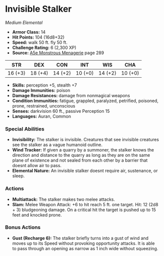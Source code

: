 # Invisible Stalker

*Medium* *Elemental*

- **Armor Class:** 14
- **Hit Points:** 104 (16d8+32)
- **Speed:** walk 50 ft. fly 50 ft.
- **Challenge Rating:** 6 (2,300 XP)
- **Source:** [A5e Monstrous Menagerie](https://enpublishingrpg.com/products/level-up-monstrous-menagerie-a5e) page 289

| STR | DEX | CON | INT | WIS | CHA |
| --- | --- | --- | --- | --- | --- |
| 16 (+3) | 18 (+4) | 14 (+2) | 10 (+0) | 14 (+2) | 10 (+0) |

- **Skills:** perception +5, stealth +7
- **Damage Immunities:** poison
- **Damage Resistances:** damage from nonmagical weapons
- **Condition Immunities:** fatigue, grappled, paralyzed, petrified, poisoned, prone, restrained, unconscious
- **Senses:** darkvision 60 ft., passive Perception 15
- **Languages:** Auran, Common
### Special Abilities
- **Invisibility:** The stalker is invisible. Creatures that see invisible creatures see the stalker as a vague humanoid outline.
- **Wind Tracker:** If given a quarry by a summoner, the stalker knows the direction and distance to the quarry as long as they are on the same plane of existence and not sealed from each other by a barrier that doesnt allow air to pass.
- **Elemental Nature:** An invisible stalker doesnt require air, sustenance, or sleep.
### Actions
- **Multiattack:** The stalker makes two melee attacks.
- **Slam:** Melee Weapon Attack: +6 to hit  reach 5 ft.  one target. Hit: 12 (2d8 + 3) bludgeoning damage. On a critical hit  the target is pushed up to 15 feet and knocked prone.
### Bonus Actions
- **Gust (Recharge 6):** The stalker briefly turns into a gust of wind and moves up to its Speed without provoking opportunity attacks. It is able to pass through an opening as narrow as 1 inch wide without squeezing.


